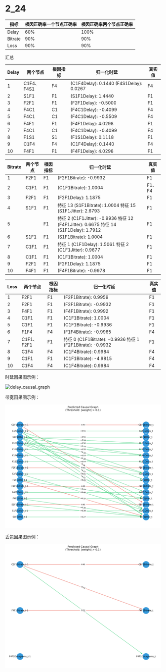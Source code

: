 # 2_24

| 指标    | 根因正确率一个节点正确率 | 根因正确率两个节点正确率 |
| ------- | ------------------------ | ------------------------ |
| Delay   | 60%                      | 100%                     |
| Bitrate | 90%                      | 90%                      |
| Loss    | 90%                      | 90%                      |

汇总 

| Delay | 两个节点   | 根因指标 | 归一化时延                                | 真实值 |
| ----- | ---------- | -------- | ----------------------------------------- | ------ |
| 1     | C1F4、F4S1 | F4       | (C1F4Delay): 0.1440   (F4S1Delay): 0.0267 | F4     |
| 2     | S1F1       | F1       | (S1F1Delay): 1.4440                       | F1     |
| 3     | F2F1       | F1       | (F2F1Delay): -0.5000                      | F1     |
| 4     | F4C1       | C1       | (F4C1Delay): -0.4099                      | F4     |
| 5     | F4C1       | C1       | (F4C1Delay): -0.5509                      | F4     |
| 6     | F4F1       | F1       | (F4F1Delay): 4.0298                       | F1     |
| 7     | F4C1       | C1       | (F4C1Delay): -0.4099                      | F4     |
| 8     | F1S1       | S1       | (F1S1Delay): 0.1118                       | F1     |
| 9     | C1F4       | F4       | (C1F4Delay): 0.1440                       | F4     |
| 10    | F4F1       | F1       | (F4F1Delay): 4.0298                       | F1     |

 

| Bitrate | 两个节点 | 根因指标 | 归一化时延                                                   | 真实值 |
| ------- | -------- | -------- | ------------------------------------------------------------ | ------ |
| 1       | F2F1     | F1       | (F2F1Bitrate): -0.9932                                       | F1     |
| 2       | C1F1     | F1       | (C1F1Bitrate): 1.0004                                        | F1、F4 |
| 3       | F2F1     | F1       | (F2F1Delay): 1.1875                                          | F1     |
| 4       | S1F1     | F1       | 特征 13 (S1F1Bitrate): 1.0004   特征 15 (S1F1Jitter): 2.6793 | F1     |
| 5       |          | F1       | 特征 2 (C1F1Jitter): -0.9936   特征 12 (F4F1Jitter): 0.6675   特征 14 (S1F1Delay): 1.7912 | F1     |
| 6       | S1F1     | F1       | (S1F1Bitrate): 1.0004                                        | F1     |
| 7       | C1F1     | F1       | 特征 1 (C1F1Delay): 1.5061   特征 2 (C1F1Jitter): 0.9677     | F1     |
| 8       | C1F1     | F1       | (C1F1Bitrate): 1.0004                                        | F1     |
| 9       | F2F1     | F1       | (F2F1Delay): 1.1875                                          | F1     |
| 10      | F4F1     | F1       | (F4F1Bitrate): -0.9978                                       | F1     |



| Loss | 两个节点   | 根因指标 | 归一化时延                                                   | 真实值 |
| ---- | ---------- | -------- | ------------------------------------------------------------ | ------ |
| 1    | F2F1       | F1       | (F2F1Bitrate): 0.9959                                        | F1     |
| 2    | F2F1       | F1       | (F2F1Bitrate): -0.9932                                       | F1     |
| 3    | F4F1       | F1       | (F4F1Bitrate): 0.9992                                        | F1     |
| 4    | C1F1       | F1       | (C1F1Bitrate): 1.0004                                        | F1     |
| 5    | C1F1       | F1       | (C1F1Bitrate): -0.9936                                       | F1     |
| 6    | F1F4       | F4       | (F1F4Bitrate): -0.9965                                       | F4     |
| 7    | C1F1、F2F1 | F1       | 特征 0 (C1F1Bitrate): -0.9936   特征 1 (F2F1Bitrate): -0.9932 | F1     |
| 8    | C1F4       | F4       | (C1F4Bitrate): 0.9984                                        | F4     |
| 9    | C1F1       | F1       | (C1F1Bitrate): -4.9815                                       | F4     |
| 10   | C1F4       | F4       | (C1F4Bitrate): 0.9984                                        | F4     |

 

时延因果图示例：

![delay_causal_graph](https://raw.githubusercontent.com/goodlikexy/Clouding/main/undefineddelay_causal_graph.png)

带宽因果图示例：

![bitrate_causal_graph](https://raw.githubusercontent.com/goodlikexy/Clouding/main/bitrate_causal_graph.png)

丢包因果图示例：

![loss_causal_graph](https://raw.githubusercontent.com/goodlikexy/Clouding/main/loss_causal_graph.png)





 


